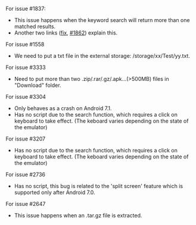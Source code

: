 For issue #1837:

- This issue happens when the keyword search will return more than one matched results.
- Another two links ([fix](https://github.com/TeamAmaze/AmazeFileManager/pull/1871), [#1862](https://github.com/TeamAmaze/AmazeFileManager/issues/1862)) explain this.


For issue #1558

- We need to put a txt file in the external storage: /storage/xx/Test/yy.txt.

For issue #3333

- Need to put more than two .zip/.rar/.gz/.apk...(>500MB) files in "Download" folder.

For issue #3304

- Only behaves as a crash on Android 7.1.
- Has no script due to the search function, which requires a click on keyboard to take effect. (The keboard varies depending on the state of the emulator)

For issue #3207

- Has no script due to the search function, which requires a click on keyboard to take effect. (The keboard varies depending on the state of the emulator)

For issue #2736

- Has no script, this bug is related to the 'split screen' feature which is supported only after Android 7.0.

For issue #2647

- This issue happens when an .tar.gz file is extracted.
